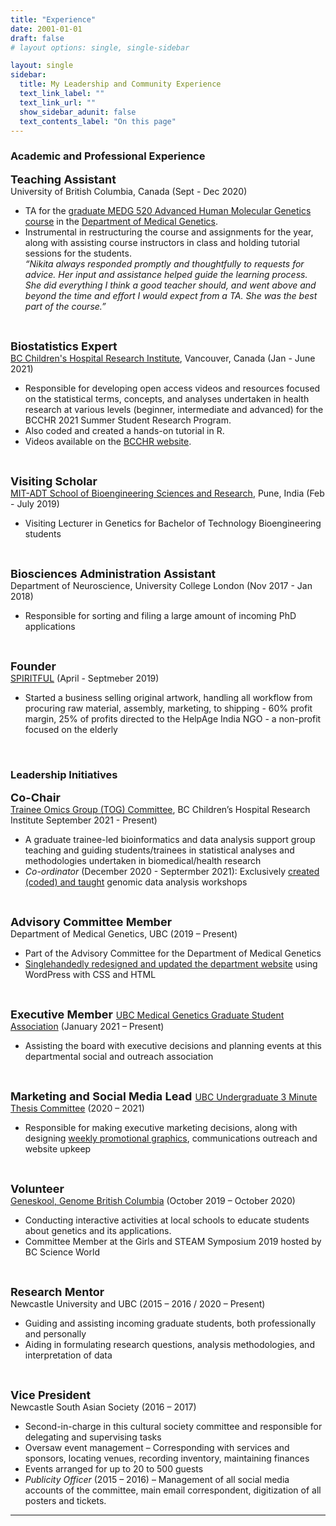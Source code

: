 ```yaml
---
title: "Experience"
date: 2001-01-01
draft: false
# layout options: single, single-sidebar

layout: single
sidebar: 
  title: My Leadership and Community Experience
  text_link_label: ""
  text_link_url: ""
  show_sidebar_adunit: false
  text_contents_label: "On this page"
---  
```


### Academic and Professional Experience  

 <font size="4"> **Teaching Assistant** </font>     
University of British Columbia, Canada (Sept - Dec 2020)   
- TA for the [graduate MEDG 520 Advanced Human Molecular Genetics course](https://med-fom-medgen.sites.olt.ubc.ca/files/2020/10/MEDG520-syllabus-2020W-Final-1.pdf) in the [Department of Medical Genetics](https://medgen.med.ubc.ca/).  
- Instrumental in restructuring the course and assignments for the year, along with assisting course instructors in class and holding tutorial sessions for the students.  
*“Nikita always responded promptly and thoughtfully to requests for advice. Her input and assistance helped guide the learning process. She did everything I think a good teacher should, and went above and beyond the time and effort I would expect from a TA. She was the best part of the course.”*  

<br>

<font size="4"> **Biostatistics Expert** </font>  
[BC Children's Hospital Research Institute](https://www.bcchr.ca), Vancouver, Canada (Jan - June 2021)  
- Responsible for developing open access videos and resources focused on the statistical terms, concepts, and analyses undertaken in health research at various levels (beginner, intermediate and advanced) for the BCCHR 2021 Summer Student Research Program.  
- Also coded and created a hands-on tutorial in R.  
- Videos available on the [BCCHR website](https://bcchr.ca/summerprogram/statistical-videos).  

<br>  

 <font size="4"> **Visiting Scholar**  </font>   
[MIT-ADT School of Bioengineering Sciences and Research](https://www.mitbio.edu.in/), Pune, India (Feb - July 2019)  
- Visiting Lecturer in Genetics for Bachelor of Technology Bioengineering students  

<br>  

 <font size="4"> **Biosciences Administration Assistant**  </font>   
Department of Neuroscience, University College London (Nov 2017 - Jan 2018)  
- Responsible for sorting and filing a large amount of incoming PhD applications  

<br>  

 <font size="4"> **Founder**  </font>   
[SPIRITFUL](https://www.instagram.com/thespiritfulshop/) (April - Septmeber 2019)  
- Started a business selling original artwork, handling all workflow from procuring raw material, assembly, marketing, to shipping  - 60% profit margin, 25% of profits directed to the HelpAge India NGO - a non-profit focused on the elderly  

<br>

### Leadership Initiatives

 <font size="4"> **Co-Chair**  </font>   
[Trainee Omics Group (TOG) Committee](https://bcchr.ca/tog), BC Children’s Hospital Research Institute September 2021 - Present)  
- A graduate trainee-led bioinformatics and data analysis support group teaching and guiding students/trainees in statistical analyses and methodologies undertaken in biomedical/health research  
- *Co-ordinator* (December 2020 - Septermber 2021): Exclusively [created (coded) and taught](https://github.com/BCCHR-trainee-omics-group/StudyGroup/tree/master/workshops/RNA-seq-Workshop-2021) genomic data analysis workshops  

<br> 

 <font size="4"> **Advisory Committee Member**  </font>   
Department of Medical Genetics, UBC (2019 – Present)  
- Part of the Advisory Committee for the Department of Medical Genetics  
- [Singlehandedly redesigned and updated the department website](https://medgen.med.ubc.ca/) using WordPress with CSS and HTML  

<br> 

 <font size="4"> **Executive Member**  </font>
[UBC Medical Genetics Graduate Student Association](https://mggsa.ca/) (January 2021 – Present)  
 - Assisting the board with executive decisions and planning events at this departmental social and outreach association  
 
<br> 
 
  <font size="4"> **Marketing and Social Media Lead**  </font>
 [UBC Undergraduate 3 Minute Thesis Committee](http://3mt.ca/) (2020 – 2021)  
 - Responsible for making executive marketing decisions, along with designing [weekly promotional graphics](https://twitter.com/ubc3mt/status/1359683538581401606/photo/1), communications outreach and website upkeep  
 
<br> 
 
  <font size="4"> **Volunteer**  </font>   
 [Geneskool, Genome British Columbia](https://www.genomebc.ca/education/what-is-geneskool/) (October 2019 – October 2020)  
 - Conducting interactive activities at local schools to educate students about genetics and its applications.  
 - Committee Member at the Girls and STEAM Symposium 2019 hosted by BC Science World  
 
<br> 

 <font size="4"> **Research Mentor**  </font>   
Newcastle University and UBC (2015 – 2016 / 2020 – Present)  
- Guiding and assisting incoming graduate students, both professionally and personally     
- Aiding in formulating research questions, analysis methodologies, and interpretation of data  

<br>

 <font size="4"> **Vice President**  </font>   
Newcastle South Asian Society (2016 – 2017)  
- Second-in-charge in this cultural society committee and responsible for delegating and supervising tasks  
- Oversaw event management – Corresponding with services and sponsors, locating venues, recording inventory, maintaining finances  
- Events arranged for up to 20 to 500 guests  
- *Publicity Officer* (2015 – 2016) – Management of all social media accounts of the committee, main email correspondent, digitization of all posters and tickets.


***

